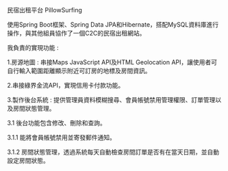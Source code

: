 民宿出租平台 PillowSurfing

使用Spring Boot框架、Spring Data JPA和Hibernate，搭配MySQL資料庫進行操作，與其他組員協作了一個C2C的民宿出租網站。

我負責的實現功能 :

1.房源地圖 : 串接Maps JavaScript API及HTML Geolocation API，讓使用者可自行輸入範圍距離顯示附近可訂房的地標及房間資訊。

2.串接綠界金流API，實現信用卡付款功能。

3.製作後台系統 : 提供管理員資料模糊搜尋、會員帳號禁用管理權限、訂單管理以及房間狀態管理。

  3.1 後台功能包含修改、刪除和查詢。
  
  3.1.1 能將會員帳號禁用並寄發郵件通知。
  
  3.1.2 房間狀態管理，透過系統每天自動檢查房間訂單是否有在當天日期，並自動設定房間狀態。
